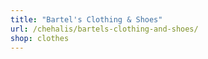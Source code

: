 ```yaml
---
title: "Bartel's Clothing & Shoes"
url: /chehalis/bartels-clothing-and-shoes/
shop: clothes
---
```


